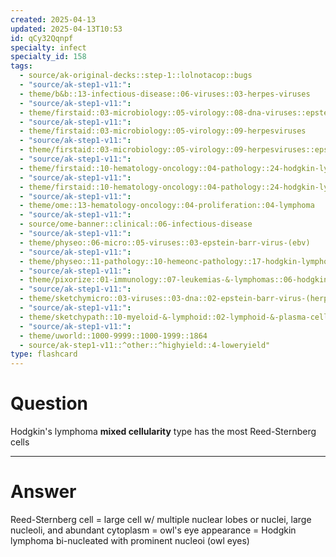 ```yaml
---
created: 2025-04-13
updated: 2025-04-13T10:53
id: qCy32Qqnpf
specialty: infect
specialty_id: 158
tags:
  - source/ak-original-decks::step-1::lolnotacop::bugs
  - "source/ak-step1-v11:": 
  - theme/b&b::13-infectious-disease::06-viruses::03-herpes-viruses
  - "source/ak-step1-v11:": 
  - theme/firstaid::03-microbiology::05-virology::08-dna-viruses::epstein-barr-virus
  - "source/ak-step1-v11:": 
  - theme/firstaid::03-microbiology::05-virology::09-herpesviruses
  - "source/ak-step1-v11:": 
  - theme/firstaid::03-microbiology::05-virology::09-herpesviruses::epstein-barr-virus
  - "source/ak-step1-v11:": 
  - theme/firstaid::10-hematology-oncology::04-pathology::24-hodgkin-lymphoma
  - "source/ak-step1-v11:": 
  - theme/firstaid::10-hematology-oncology::04-pathology::24-hodgkin-lymphoma::subtypes::classical::mixed-cellularity
  - "source/ak-step1-v11:": 
  - theme/ome::13-hematology-oncology::04-proliferation::04-lymphoma
  - "source/ak-step1-v11:": 
  - source/ome-banner::clinical::06-infectious-disease
  - "source/ak-step1-v11:": 
  - theme/physeo::06-micro::05-viruses::03-epstein-barr-virus-(ebv)
  - "source/ak-step1-v11:": 
  - theme/physeo::11-pathology::10-hemeonc-pathology::17-hodgkin-lymphoma
  - "source/ak-step1-v11:": 
  - theme/pixorize::01-immunology::07-leukemias-&-lymphomas::06-hodgkin’s-lymphoma
  - "source/ak-step1-v11:": 
  - theme/sketchymicro::03-viruses::03-dna::02-epstein-barr-virus-(herpesviridae)
  - "source/ak-step1-v11:": 
  - theme/sketchypath::10-myeloid-&-lymphoid::02-lymphoid-&-plasma-cell-disorders::02-hodgkin-lymphoma
  - "source/ak-step1-v11:": 
  - theme/uworld::1000-9999::1000-1999::1864
  - source/ak-step1-v11::^other::^highyield::4-loweryield"
type: flashcard
---
```


# Question
Hodgkin's lymphoma **mixed cellularity** type has the most Reed-Sternberg cells

---

# Answer
Reed-Sternberg cell = large cell w/ multiple nuclear lobes or nuclei, large nucleoli, and abundant cytoplasm = owl's eye appearance = Hodgkin lymphoma    bi-nucleated with prominent nucleoi (owl eyes)